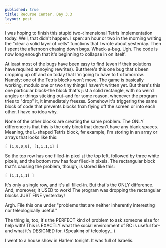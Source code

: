 ```yaml
---
published: true
title: Recurse Center, Day 3.3
layout: post
---
```

I was hoping to finish this stupid two-dimensional Tetris implementation today. Well, that didn't happen. I spent an hour or two in the morning writing the "clear a solid layer of cells" functions that I wrote about yesterday. Then I spent the afternoon chasing down bugs. Whack-a-bug. Ugh. The code is now long enough that it's beginning to collapse in on itself.

At least most of the bugs have been easy to find (even if their solutions have required annoying rewrites). But there's this one bug that's been cropping up off and on today that I'm going to have to fix tomorrow. Namely: one of the Tetris blocks won't move. The game is basically working, modulo one or two tiny things I haven't written yet. But there's this one particular block–the block that's just a solid rectangle, with no weird angles or things sticking out–and for some reason, whenever the program tries to "drop" it, it immediately freezes. Somehow it's triggering the same block of code that prevents blocks from flying off the screen or into each other. I have no idea why. 

None of the other blocks are creating the same problem. The ONLY difference is that this is the only block that doesn't have any blank spaces. Meaning, the L-shaped Tetris block, for example, I'm storing in an array or arrays that looks like this:

    [ [1,0,0,0], [1,1,1,1] ]

So the top row has one filled-in pixel at the top left, followed by three white pixels, and the bottom row has four filled-in pixels. The rectangular block that's causing the problem, though, is stored like this:

    [ [1,1,1,1] ]

It's only a single row, and it's all filled-in. But that's the ONLY difference. And, moreover, it USED to work! The program was dropping the rectangular blocks JUST FINE yesterday!

Argh. File this one under "problems that are neither inherently interesting nor teleologically useful."

The thing is, too, it's the PERFECT kind of problem to ask someone else for help with! This is EXACTLY what the social environment of RC is useful for–and what it's DESIGNED for. (Speaking of teleology...)

I went to a house show in Harlem tonight. It was full of Israelis.